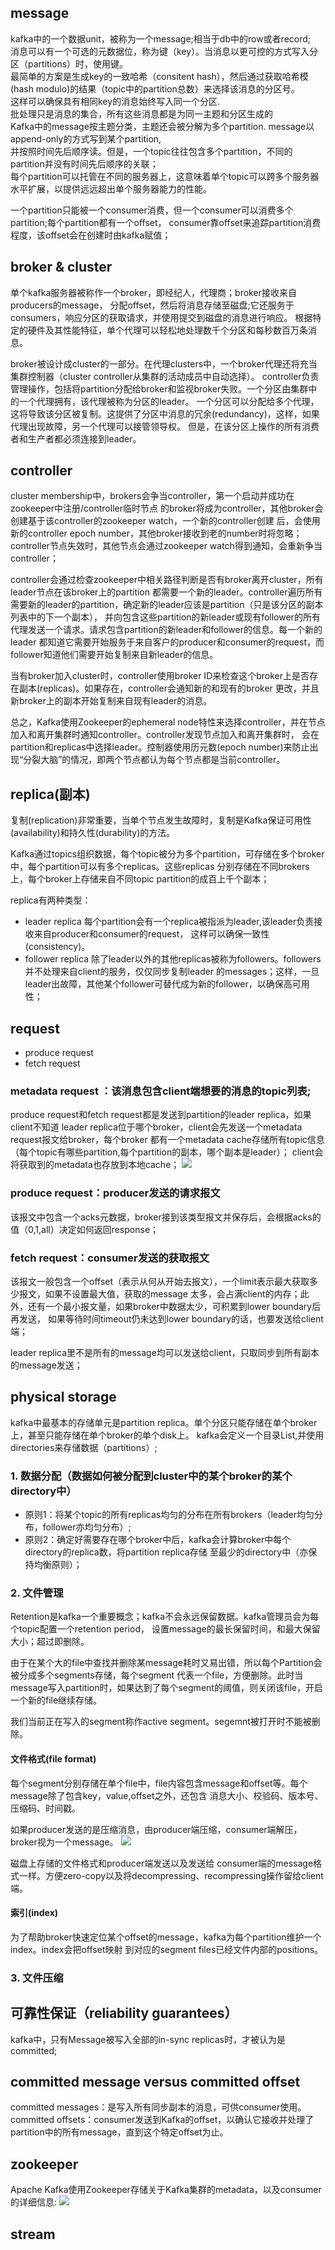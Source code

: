 ## message
kafka中的一个数据unit，被称为一个message;相当于db中的row或者record;  
消息可以有一个可选的元数据位，称为键（key）。当消息以更可控的方式写入分区（partitions）时，使用键。  
最简单的方案是生成key的一致哈希（consitent hash），然后通过获取哈希模(hash modulo)的结果（topic中的partition总数）来选择该消息的分区号。  
这样可以确保具有相同key的消息始终写入同一个分区.  
批处理只是消息的集合，所有这些消息都是为同一主题和分区生成的  
Kafka中的message按主题分类，主题还会被分解为多个partition. message以append-only的方式写到某个partition,  
并按照时间先后顺序读。但是，一个topic往往包含多个partition，不同的partition并没有时间先后顺序的关联；  
每个partition可以托管在不同的服务器上，这意味着单个topic可以跨多个服务器水平扩展，以提供远远超出单个服务器能力的性能。  

一个partition只能被一个consumer消费，但一个consumer可以消费多个partition;每个partition都有一个offset，
consumer靠offset来追踪partition消费程度，该offset会在创建时由kafka赋值；

## broker & cluster
单个kafka服务器被称作一个broker，即经纪人，代理商；broker接收来自producers的message，
分配offset，然后将消息存储至磁盘;它还服务于consumers，响应分区的获取请求，并使用提交到磁盘的消息进行响应。
根据特定的硬件及其性能特征，单个代理可以轻松地处理数千个分区和每秒数百万条消息。

broker被设计成cluster的一部分。在代理clusters中，一个broker代理还将充当集群控制器（cluster controller从集群的活动成员中自动选择）。
controller负责管理操作，包括将partition分配给broker和监视broker失败。一个分区由集群中的一个代理拥有，该代理被称为分区的leader。
一个分区可以分配给多个代理，这将导致该分区被复制。这提供了分区中消息的冗余(redundancy)，这样，如果代理出现故障，另一个代理可以接管领导权。
但是，在该分区上操作的所有消费者和生产者都必须连接到leader。


## controller
cluster membership中，brokers会争当controller，第一个启动并成功在zookeeper中注册/controller临时节点
的broker将成为controller，其他broker会创建基于该controller的zookeeper watch，一个新的controller创建
后，会使用新的controller epoch number，其他broker接收到老的number时将忽略；  
controller节点失效时，其他节点会通过zookeeper watch得到通知，会重新争当controller；  

controller会通过检查zookeeper中相关路径判断是否有broker离开cluster，所有leader节点在该broker上的partition
都需要一个新的leader。controller遍历所有需要新的leader的partition，确定新的leader应该是partition（只是该分区的副本列表中的下一个副本），
并向包含这些partition的新leader或现有follower的所有代理发送一个请求。请求包含partition的新leader和follower的信息。每一个新的leader
都知道它需要开始服务于来自客户的producer和consumer的request，而follower知道他们需要开始复制来自新leader的信息。  

当有broker加入cluster时，controller使用broker ID来检查这个broker上是否存在副本(replicas)。如果存在，controller会通知新的和现有的broker
更改，并且新broker上的副本开始复制来自现有leader的消息。  

总之，Kafka使用Zookeeper的ephemeral node特性来选择controller，并在节点加入和离开集群时通知controller。controller发现节点加入和离开集群时，
会在partition和replicas中选择leader。控制器使用历元数(epoch number)来防止出现“分裂大脑”的情况，即两个节点都认为每个节点都是当前controller。


## replica(副本)
复制(replication)非常重要，当单个节点发生故障时，复制是Kafka保证可用性(availability)和持久性(durability)的方法。  

Kafka通过topics组织数据，每个topic被分为多个partition，可存储在多个broker中，每个partition可以有多个replicas。这些replicas
分别存储在不同brokers上，每个broker上存储来自不同topic partition的成百上千个副本；  

replica有两种类型：  
- leader replica
每个partition会有一个replica被指派为leader,该leader负责接收来自producer和consumer的request，
这样可以确保一致性(consistency)。
- follower replica
除了leader以外的其他replicas被称为followers。followers并不处理来自client的服务，仅仅同步复制leader
的messages；这样，一旦leader出故障，其他某个follower可替代成为新的follower，以确保高可用性；


## request 
- produce request 
- fetch request 

### metadata request ：该消息包含client端想要的消息的topic列表;
produce request和fetch request都是发送到partition的leader replica，如果client不知道
leader replica位于哪个broker，client会先发送一个metadata request报文给broker，每个broker
都有一个metadata cache存储所有topic信息（每个topic有哪些partition,每个partition的副本，哪个副本是leader）；
client会将获取到的metadata也存放到本地cache；
![](./media/metadata.png)

### produce request：producer发送的请求报文
该报文中包含一个acks元数据，broker接到该类型报文并保存后，会根据acks的值（0,1,all）决定如何返回response；  

### fetch request：consumer发送的获取报文
该报文一般包含一个offset（表示从何从开始去报文），一个limit表示最大获取多少报文，如果不设置最大值，获取的message
太多，会占满client的内存；此外，还有一个最小报文量，如果broker中数据太少，可积累到lower boundary后再发送，
如果等待时间timeout仍未达到lower boundary的话，也要发送给client端；

leader replica里不是所有的message均可以发送给client，只取同步到所有副本的message发送；


## physical storage
kafka中最基本的存储单元是partition replica。单个分区只能存储在单个broker上，甚至只能存储在单个broker的单个disk上。
kafka会定义一个目录List,并使用directories来存储数据（partitions）;

### 1. 数据分配（数据如何被分配到cluster中的某个broker的某个directory中）
- 原则1：将某个topic的所有replicas均匀的分布在所有brokers（leader均匀分布，follower亦均匀分布）;
- 原则2：确定好需要存在哪个broker中后，kafka会计算broker中每个directory的replica数，将partition replica存储
至最少的directory中（亦保持均衡原则）；

### 2. 文件管理
Retention是kafka一个重要概念；kafka不会永远保留数据。kafka管理员会为每个topic配置一个retention period，
设置message的最长保留时间，和最大保留大小；超过即删除。  

由于在某个大的file中查找并删除某message耗时又易出错，所以每个Partition会被分成多个segments存储，每个segment
代表一个file，方便删除。此时当message写入partition时，如果达到了每个segment的阈值，则关闭该file，开启一个新的file继续存储。

我们当前正在写入的segment称作active segment。segemnt被打开时不能被删除。

#### 文件格式(file format)
每个segment分别存储在单个file中，file内容包含message和offset等。每个message除了包含key，value,offset之外，还包含
消息大小、校验码、版本号、压缩码、时间戳。  

如果producer发送的是压缩消息，由producer端压缩，consumer端解压，broker视为一个message。 
![](../media/message_format.png)

磁盘上存储的文件格式和producer端发送以及发送给
consumer端的message格式一样。方便zero-copy以及将decompressing、recompressing操作留给client端。

#### 索引(index)
为了帮助broker快速定位某个offset的message，kafka为每个partition维护一个index。index会把offset映射
到对应的segment files已经文件内部的positions。


### 3. 文件压缩


## 可靠性保证（reliability guarantees）
kafka中，只有Message被写入全部的in-sync replicas时，才被认为是committed;

## committed message versus committed offset
committed messages：是写入所有同步副本的消息，可供consumer使用。
committed offsets：consumer发送到Kafka的offset，以确认它接收并处理了partition中的所有message，直到这个特定offset为止。

## zookeeper
Apache Kafka使用Zookeeper存储关于Kafka集群的metadata，以及consumer的详细信息:
![](../media/zookeeper.png)



## stream
